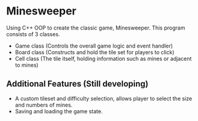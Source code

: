 # Minesweeper
Using C++ OOP to create the classic game, Minesweeper. This program consists of 3 classes.
- Game class (Controls the overall game logic and event handler)
- Board class (Constructs and hold the tile set for players to click)
- Cell class (The tile itself, holding information such as mines or adjacent to mines)

## Additional Features (Still developing)
- A custom tileset and difficulty selection, allows player to select the size and numbers of mines.
- Saving and loading the game state.
